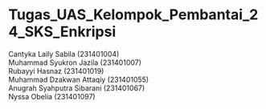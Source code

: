 # Tugas_UAS_Kelompok_Pembantai_24_SKS_Enkripsi 
Cantyka Laily Sabila  (231401004) <br>
Muhammad Syukron Jazila (231401007) <br>
Rubayyi Hasnaz (231401019) <br>
Muhammad Dzakwan Attaqiy (231401055) <br>
Anugrah Syahputra Sibarani (231401067) <br>
Nyssa Obelia (231401097)
